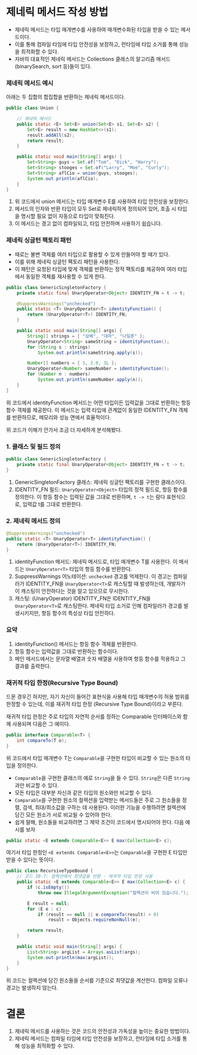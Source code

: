 # 제네릭 메서드 작성 방법
- 제네릭 메서드는 타입 매개변수를 사용하여 매개변수화된 타입을 받을 수 있는 메서드이다.
- 이를 통해 컴파일 타임에 타입 안전성을 보장하고, 런타임에 타입 소거를 통해 성능을 최적화할 수 있다.
- 자바의 대표적인 제네릭 메서드는 Collections 클래스의 알고리즘 메서드(binarySearch, sort 등)들이 있다.

### 제네릭 메서드 예시
아래는 두 집합의 합집합을 반환하는 제네릭 메서드이다.
```java
public class Union {

    // 제네릭 메서드
    public static <E> Set<E> union(Set<E> s1, Set<E> s2) {
        Set<E> result = new HashSet<>(s1);
        result.addAll(s2);
        return result;
    }

    public static void main(String[] args) {
        Set<String> guys = Set.of("Tom", "Dick", "Harry");
        Set<String> stooges = Set.of("Larry", "Moe", "Curly");
        Set<String> aflCio = union(guys, stooges);
        System.out.println(aflCio);
    }
}
```

1. 위 코드에서 union 메서드는 타입 매개변수 E를 사용하여 타입 안전성을 보장한다.
2. 메서드의 인자와 반환 타입이 모두 Set<E>로 제네릭하게 정의되어 있어, 호출 시 타입을 명시할 필요 없이 자동으로 타입이 맞춰진다.
3. 이 메서드는 경고 없이 컴파일되고, 타입 안전하며 사용하기 쉽습니다.

### 제네릭 싱글턴 팩토리 패턴
- 때로는 불변 객체를 여러 타입으로 활용할 수 있게 만들어야 할 때가 있다.
- 이를 위해 제네릭 싱글턴 팩토리 패턴을 사용한다.
- 이 패턴은 요청된 타입에 맞게 객체를 반환하는 정적 팩토리를 제공하여 여러 타입에서 동일한 객체를 재사용할 수 있게 한다.
```java
public class GenericSingletonFactory {
    private static final UnaryOperator<Object> IDENTITY_FN = t -> t;

    @SuppressWarnings("unchecked")
    public static <T> UnaryOperator<T> identityFunction() {
        return (UnaryOperator<T>) IDENTITY_FN;
    }

    public static void main(String[] args) {
        String[] strings = { "삼베", "대마", "나일론" };
        UnaryOperator<String> sameString = identityFunction();
        for (String s : strings)
            System.out.println(sameString.apply(s));

        Number[] numbers = { 1, 2.0, 3L };
        UnaryOperator<Number> sameNumber = identityFunction();
        for (Number n : numbers)
            System.out.println(sameNumber.apply(n));
    }
}
```

위 코드에서 identityFunction 메서드는 어떤 타입이든 입력값을 그대로 반환하는 항등함수 객체를 제공한다. 이 메서드는 입력 타입에 관계없이 동일한 IDENTITY_FN 객체를 반환하므로, 메모리와 성능 면에서 효율적이다.

위 코드가 이해가 안가서 조금 더 자세하게 분석해봤다.

### 1. 클래스 및 필드 정의
```java
public class GenericSingletonFactory {
    private static final UnaryOperator<Object> IDENTITY_FN = t -> t;
}
```
1. GenericSingletonFactory 클래스: 제네릭 싱글턴 팩토리를 구현한 클래스이다.
2. IDENTITY_FN 필드: `UnaryOperator<Object>` 타입의 정적 필드로, 항등 함수를 정의한다. 이 항등 함수는 입력된 값을 그대로 반환하며, `t -> t`는 람다 표현식으로, 입력값 t를 그대로 반환한다.

### 2. 제네릭 메서드 정의
```java
@SuppressWarnings("unchecked")
public static <T> UnaryOperator<T> identityFunction() {
    return (UnaryOperator<T>) IDENTITY_FN;
}

```
1. identityFunction 메서드: 제네릭 메서드로, 타입 매개변수 T를 사용한다. 이 메서드는 `UnaryOperator<T>` 타입의 항등 함수를 반환한다.
2. SuppressWarnings 어노테이션: `unchecked` 경고를 억제한다. 이 경고는 컴파일러가 IDENTITY_FN을 `UnaryOperator<T>`로 캐스팅할 때 발생하는데, 개발자가 이 캐스팅이 안전하다는 것을 알고 있으므로 무시한다.
3. 캐스팅: (UnaryOperator<T>) IDENTITY_FN은 IDENTITY_FN을 `UnaryOperator<T>`로 캐스팅한다. 제네릭 타입 소거로 인해 컴파일러가 경고를 발생시키지만, 항등 함수의 특성상 타입 안전하다.

### 요약
1. identityFunction() 메서드는 항등 함수 객체를 반환한다.
2. 항등 함수는 입력값을 그대로 반환하는 함수이다.
3. 메인 메서드에서는 문자열 배열과 숫자 배열을 사용하여 항등 함수를 적용하고 그 결과를 출력한다.


### 재귀적 타입 한정(Recursive Type Bound)
드문 경우긴 하지만, 자기 자신이 들어간 표현식을 사용해 타입 매개변수의 허용 범위를 한정할 수 있는데, 이를 재귀적 타입 한정 (Recursive Type Bound)이라고 부른다.

재귀적 타입 한정은 주로 타입의 자연적 순서를 정하는 Comparable 인터페이스와 함께 사용되며 다음은 그 예이다.
```java
public interface Comparable<T> {
    int compareTo(T o);
}
```
위 코드에서 타입 매개변수 T는 `Comparable`을 구현한 타입이 비교할 수 있는 원소의 타입을 정의한다.

- `Comparable`을 구현한 클래스의 예로 `String`을 들 수 있다. `String`은 다른 `String`과만 비교할 수 있다.
- 모든 타입은 대부분 자신과 같은 타입의 원소와만 비교할 수 있다.
- `Comparable`을 구현한 원소의 컬렉션을 입력받는 메서드들은 주로 그 원소들을 정렬, 검색, 최대/최소값을 구하는 데 사용된다. 이러한 기능을 수행하려면 컬렉션에 담긴 모든 원소가 서로 비교될 수 있어야 한다.
- 쉽게 말해, 원소들을 비교하려면 그 제약 조건이 코드에서 명시되어야 한다. 다음 예시를 보자

```java
public static <E extends Comparable<E>> E max(Collection<E> c);
```

여기서 타입 한정인 `<E extends Comparable<E>>`는 `Comparable`을 구현한 E 타입만 받을 수 있다는 뜻이다.

```java
public class RecursiveTypeBound {
    // 코드 30-7: 컬렉션에서 최댓값을 반환 - 재귀적 타입 한정 사용
    public static <E extends Comparable<E>> E max(Collection<E> c) {
        if (c.isEmpty())
            throw new IllegalArgumentException("컬렉션이 비어 있습니다.");

        E result = null;
        for (E e : c)
            if (result == null || e.compareTo(result) > 0)
                result = Objects.requireNonNull(e);

        return result;
    }

    public static void main(String[] args) {
        List<String> argList = Arrays.asList(args);
        System.out.println(max(argList));
    }
}
```
위 코드는 컬렉션에 담긴 원소들을 순서를 기준으로 최댓값을 계산한다. 컴파일 오류나 경고는 발생하지 않는다.

# 결론
1. 제네릭 메서드를 사용하는 것은 코드의 안전성과 가독성을 높이는 중요한 방법이다.
2. 제네릭 메서드는 컴파일 타임에 타입 안전성을 보장하고, 런타임에 타입 소거를 통해 성능을 최적화할 수 있다.
